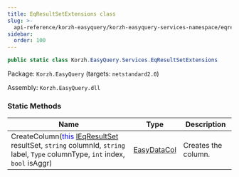 ```yaml
---
title: EqResultSetExtensions class
slug: >-
  api-reference/korzh-easyquery/korzh-easyquery-services-namespace/eqresultsetextensions-class
sidebar:
  order: 100
---
```


```csharp
public static class Korzh.EasyQuery.Services.EqResultSetExtensions

```
Package: `Korzh.EasyQuery` (targets: `netstandard2.0`)

Assembly: `Korzh.EasyQuery.dll`

### Static Methods

| Name | Type | Description | 
| --- | --- | --- | 
| CreateColumn(<span style='color: blue'>this</span> [IEqResultSet](/easyquery/docs/api-reference/korzh-easyquery/korzh-easyquery-services-namespace/ieqresultset-interface) resultSet, `string` columnId, `string` label, `Type` columnType, `int` index, `bool` isAggr) | [EasyDataCol](/easyquery/docs/api-reference/easydata-core/easydata-namespace/easydatacol-class) | Creates the column. |
